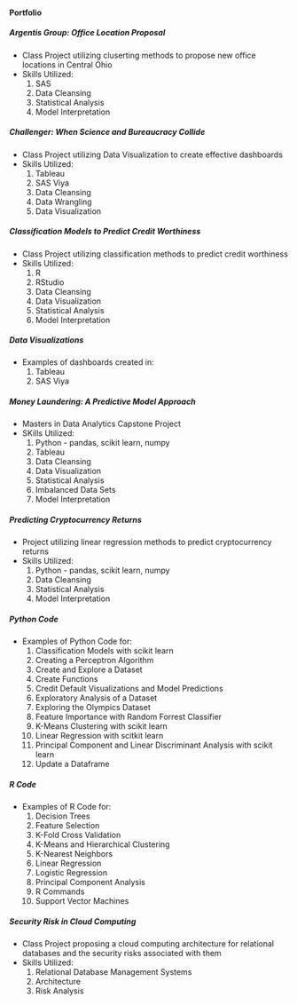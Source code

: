 #### Portfolio
##### Argentis Group:  Office Location Proposal
* Class Project utilizing cluserting methods to propose new office locations in Central Ohio
* Skills Utilized:
  1. SAS
  2. Data Cleansing
  3. Statistical Analysis
  4. Model Interpretation
##### Challenger: When Science and Bureaucracy Collide
* Class Project utilizing Data Visualization to create effective dashboards
* Skills Utilized:
    1. Tableau
    2. SAS Viya
    3. Data Cleansing
    4. Data Wrangling
    5. Data Visualization
##### Classification Models to Predict Credit Worthiness
* Class Project utilizing classification methods to predict credit worthiness
* Skills Utilized:
  1. R
  2. RStudio
  3. Data Cleansing
  4. Data Visualization
  5. Statistical Analysis
  6. Model Interpretation
##### Data Visualizations
* Examples of dashboards created in:
  1. Tableau
  2. SAS Viya
##### Money Laundering: A Predictive Model Approach
* Masters in Data Analytics Capstone Project
* SKills Utilized:
  1. Python - pandas, scikit learn, numpy
  2. Tableau
  4. Data Cleansing
  5. Data Visualization
  6. Statistical Analysis
  7. Imbalanced Data Sets
  8. Model Interpretation
##### Predicting Cryptocurrency Returns
* Project utilizing linear regression methods to predict cryptocurrency returns
* Skills Utilized:
  1. Python - pandas, scikit learn, numpy
  2. Data Cleansing
  3. Statistical Analysis
  4. Model Interpretation
##### Python Code
* Examples of Python Code for:
  1. Classification Models with scikit learn
  2. Creating a Perceptron Algorithm
  3. Create and Explore a Dataset
  4. Create Functions
  5. Credit Default Visualizations and Model Predictions
  6. Exploratory Analysis of a Dataset
  7. Exploring the Olympics Dataset
  8. Feature Importance with Random Forrest Classifier
  9. K-Means Clustering with scikit learn
  10. Linear Regression with scitkit learn
  11. Principal Component and Linear Discriminant Analysis with scikit learn
  12. Update a Dataframe
##### R Code
* Examples of R Code for:
  1. Decision Trees
  2. Feature Selection
  3. K-Fold Cross Validation
  4. K-Means and Hierarchical Clustering
  5. K-Nearest Neighbors
  6. Linear Regression
  7. Logistic Regression
  8. Principal Component Analysis
  9. R Commands
  10. Support Vector Machines
##### Security Risk in Cloud Computing
* Class Project proposing a cloud computing architecture for relational databases and the security risks associated with them
* Skills Utilized:
  1. Relational Database Management Systems
  2. Architecture
  3. Risk Analysis
